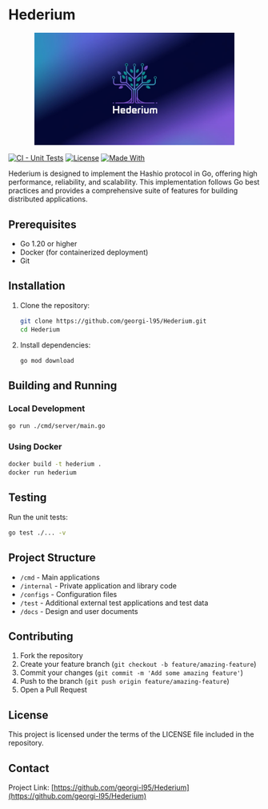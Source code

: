 # Hederium

<p align="center">
  <img src="assets/logo.png" alt="Hederium Logo" width="400"/>
</p>

[![CI - Unit Tests](https://github.com/georgi-l95/Hederium/actions/workflows/unit-test.yml/badge.svg)](https://github.com/georgi-l95/Hederium/actions/workflows/unit-test.yml)
[![License](https://img.shields.io/badge/license-apache2-blue.svg)](LICENSE)
[![Made With](https://img.shields.io/badge/made_with-go-blue)](https://golang.org/)

Hederium is designed to implement the Hashio protocol in Go, offering high performance, reliability, and scalability. This implementation follows Go best practices and provides a comprehensive suite of features for building distributed applications.

## Prerequisites

- Go 1.20 or higher
- Docker (for containerized deployment)
- Git

## Installation

1. Clone the repository:

   ```bash
   git clone https://github.com/georgi-l95/Hederium.git
   cd Hederium
   ```

2. Install dependencies:
   ```bash
   go mod download
   ```

## Building and Running

### Local Development

```bash
go run ./cmd/server/main.go
```

### Using Docker

```bash
docker build -t hederium .
docker run hederium
```

## Testing

Run the unit tests:

```bash
go test ./... -v
```

## Project Structure

- `/cmd` - Main applications
- `/internal` - Private application and library code
- `/configs` - Configuration files
- `/test` - Additional external test applications and test data
- `/docs` - Design and user documents

## Contributing

1. Fork the repository
2. Create your feature branch (`git checkout -b feature/amazing-feature`)
3. Commit your changes (`git commit -m 'Add some amazing feature'`)
4. Push to the branch (`git push origin feature/amazing-feature`)
5. Open a Pull Request

## License

This project is licensed under the terms of the LICENSE file included in the repository.

## Contact

Project Link: [https://github.com/georgi-l95/Hederium](https://github.com/georgi-l95/Hederium)
